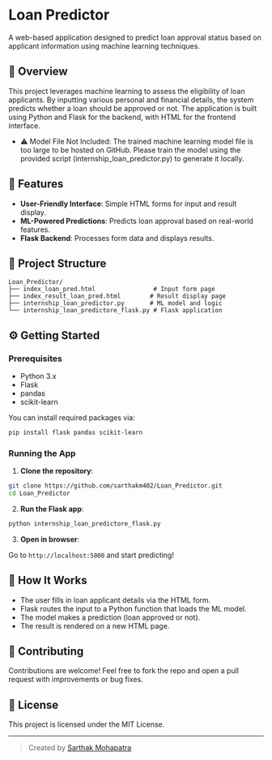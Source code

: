 # Loan Predictor

A web-based application designed to predict loan approval status based on applicant information using machine learning techniques.

## 🧠 Overview

This project leverages machine learning to assess the eligibility of loan applicants. By inputting various personal and financial details, the system predicts whether a loan should be approved or not. The application is built using Python and Flask for the backend, with HTML for the frontend interface.

- ⚠️ Model File Not Included: The trained machine learning model file is too large to be hosted on GitHub. Please train the model using the provided script (internship_loan_predictor.py) to generate it locally.
## 🚀 Features

- **User-Friendly Interface**: Simple HTML forms for input and result display.
- **ML-Powered Predictions**: Predicts loan approval based on real-world features.
- **Flask Backend**: Processes form data and displays results.

## 📁 Project Structure

```
Loan_Predictor/
├── index_loan_pred.html                # Input form page
├── index_result_loan_pred.html        # Result display page
├── internship_loan_predictor.py       # ML model and logic
└── internship_loan_predictore_flask.py # Flask application
```

## ⚙️ Getting Started

### Prerequisites

- Python 3.x
- Flask
- pandas
- scikit-learn

You can install required packages via:

```bash
pip install flask pandas scikit-learn
```

### Running the App

1. **Clone the repository**:

```bash
git clone https://github.com/sarthakm402/Loan_Predictor.git
cd Loan_Predictor
```

2. **Run the Flask app**:

```bash
python internship_loan_predictore_flask.py
```

3. **Open in browser**:

Go to `http://localhost:5000` and start predicting!

## 🧪 How It Works

- The user fills in loan applicant details via the HTML form.
- Flask routes the input to a Python function that loads the ML model.
- The model makes a prediction (loan approved or not).
- The result is rendered on a new HTML page.

## 🤝 Contributing

Contributions are welcome! Feel free to fork the repo and open a pull request with improvements or bug fixes.

## 📄 License

This project is licensed under the MIT License.

---

> Created by [Sarthak Mohapatra](https://github.com/sarthakm402)
